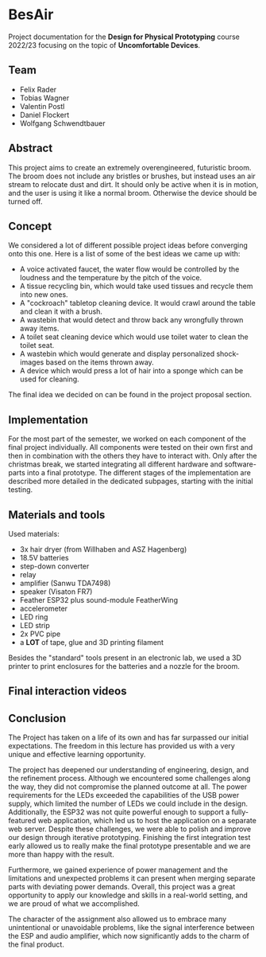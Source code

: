 # BesAir

Project documentation for the **Design for Physical Prototyping** course 2022/23 focusing on the topic of **Uncomfortable Devices**.

## Team

* Felix Rader
* Tobias Wagner
* Valentin Postl
* Daniel Flockert
* Wolfgang Schwendtbauer

## Abstract

This project aims to create an extremely overengineered, futuristic broom. The broom does not include any bristles or brushes, but instead uses an air stream to relocate dust and dirt. It should only be active when it is in motion, and the user is using it like a normal broom. Otherwise the device should be turned off.

## Concept

We considered a lot of different possible project ideas before converging onto this one. Here is a list of some of the best ideas we came up with:

* A voice activated faucet, the water flow would be controlled by the loudness and the temperature by the pitch of the voice.
* A tissue recycling bin, which would take used tissues and recycle them into new ones.
* A "cockroach" tabletop cleaning device. It would crawl around the table and clean it with a brush.
* A wastebin that would detect and throw back any wrongfully thrown away items.
* A toilet seat cleaning device which would use toilet water to clean the toilet seat.
* A wastebin which would generate and display personalized shock-images based on the items thrown away.
* A device which would press a lot of hair into a sponge which can be used for cleaning.

The final idea we decided on can be found in the project proposal section.

## Implementation

For the most part of the semester, we worked on each component of the final project individually. All components were tested on their own first and then in combination with the others they have to interact with. Only after the christmas break, we started integrating all different hardware and software-parts into a final prototype. The different stages of the implementation are described more detailed in the dedicated subpages, starting with the initial testing.

## Materials and tools

Used materials:

* 3x hair dryer (from Willhaben and ASZ Hagenberg)
* 18.5V batteries
* step-down converter
* relay
* amplifier (Sanwu TDA7498)
* speaker (Visaton FR7)
* Feather ESP32 plus sound-module FeatherWing
* accelerometer
* LED ring
* LED strip
* 2x PVC pipe
* a **LOT** of tape, glue and 3D printing filament

Besides the "standard" tools present in an electronic lab, we used a 3D printer to print enclosures for the batteries and a nozzle for the broom.

## Final interaction videos

&#x20;&#x20;

## Conclusion

The Project has taken on a life of its own and has far surpassed our initial expectations. The freedom in this lecture has provided us with a very unique and effective learning opportunity.

The project has deepened our understanding of engineering, design, and the refinement process. Although we encountered some challenges along the way, they did not compromise the planned outcome at all. The power requirements for the LEDs exceeded the capabilities of the USB power supply, which limited the number of LEDs we could include in the design. Additionally, the ESP32 was not quite powerful enough to support a fully-featured web application, which led us to host the application on a separate web server. Despite these challenges, we were able to polish and improve our design through iterative prototyping. Finishing the first integration test early allowed us to really make the final prototype presentable and we are more than happy with the result.

Furthermore, we gained experience of power management and the limitations and unexpected problems it can present when merging separate parts with deviating power demands. Overall, this project was a great opportunity to apply our knowledge and skills in a real-world setting, and we are proud of what we accomplished.

The character of the assignment also allowed us to embrace many unintentional or unavoidable problems, like the signal interference between the ESP and audio amplifier, which now significantly adds to the charm of the final product.
